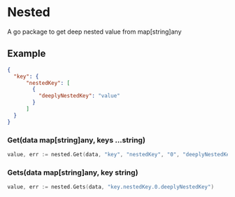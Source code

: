 # Nested

A go package to get deep nested value from map[string]any

## Example
```json
{
  "key": {
      "nestedKey": [
        {
          "deeplyNestedKey": "value"
        }
      ]
  }
}

```
### Get(data map[string]any, keys ...string)
```go
value, err := nested.Get(data, "key", "nestedKey", "0", "deeplyNestedKey")
```
### Gets(data map[string]any, key string)
```go
value, err := nested.Gets(data, "key.nestedKey.0.deeplyNestedKey")
```
